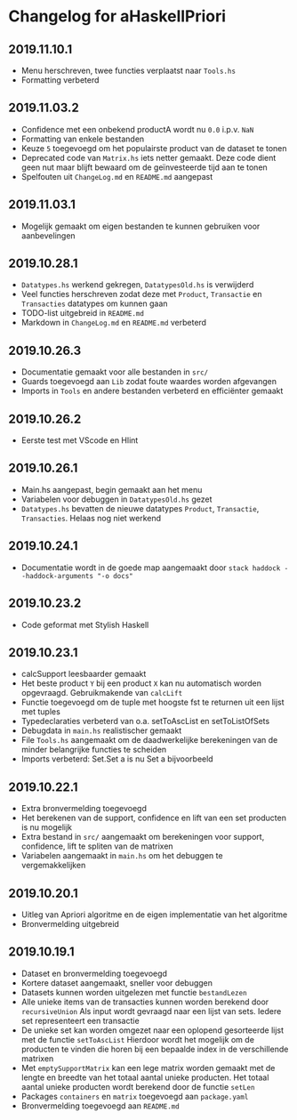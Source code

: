 # Changelog for aHaskellPriori

## 2019.11.10.1

- Menu herschreven, twee functies verplaatst naar `Tools.hs`
- Formatting verbeterd

## 2019.11.03.2

- Confidence met een onbekend productA wordt nu `0.0` i.p.v. `NaN`
- Formatting van enkele bestanden
- Keuze `5` toegevoegd om het populairste product van de dataset te tonen
- Deprecated code van `Matrix.hs` iets netter gemaakt. Deze code dient geen nut maar blijft bewaard om de geïnvesteerde tijd aan te tonen
- Spelfouten uit `ChangeLog.md` en `README.md` aangepast

## 2019.11.03.1

- Mogelijk gemaakt om eigen bestanden te kunnen gebruiken voor aanbevelingen

## 2019.10.28.1

- `Datatypes.hs` werkend gekregen, `DatatypesOld.hs` is verwijderd
- Veel functies herschreven zodat deze met `Product`, `Transactie` en `Transacties` datatypes om kunnen gaan
- TODO-list uitgebreid in `README.md`
- Markdown in `ChangeLog.md` en `README.md` verbeterd

## 2019.10.26.3

- Documentatie gemaakt voor alle bestanden in `src/`
- Guards toegevoegd aan `Lib` zodat foute waardes worden afgevangen
- Imports in `Tools` en andere bestanden verbeterd en efficiënter gemaakt

## 2019.10.26.2

- Eerste test met VScode en Hlint

## 2019.10.26.1

- Main.hs aangepast, begin gemaakt aan het menu
- Variabelen voor debuggen in `DatatypesOld.hs` gezet
- `Datatypes.hs` bevatten de nieuwe datatypes `Product`, `Transactie`, `Transacties`. Helaas nog niet werkend

## 2019.10.24.1

- Documentatie wordt in de goede map aangemaakt door `stack haddock --haddock-arguments "-o docs"`

## 2019.10.23.2

- Code geformat met Stylish Haskell

## 2019.10.23.1

- calcSupport leesbaarder gemaakt
- Het beste product `Y` bij een product `X` kan nu automatisch worden opgevraagd. Gebruikmakende van `calcLift`
- Functie toegevoegd om de tuple met hoogste fst te returnen uit een lijst met tuples
- Typedeclaraties verbeterd van o.a. setToAscList en setToListOfSets
- Debugdata in `main.hs` realistischer gemaakt
- File `Tools.hs` aangemaakt om de daadwerkelijke berekeningen van de minder belangrijke functies te scheiden
- Imports verbeterd: Set.Set a is nu Set a bijvoorbeeld

## 2019.10.22.1

- Extra bronvermelding toegevoegd
- Het berekenen van de support, confidence en lift van een set producten is nu mogelijk
- Extra bestand in `src/` aangemaakt om berekeningen voor support, confidence, lift te spliten van de matrixen
- Variabelen aangemaakt in `main.hs` om het debuggen te vergemakkelijken

## 2019.10.20.1

- Uitleg van Apriori algoritme en de eigen implementatie van het algoritme
- Bronvermelding uitgebreid

## 2019.10.19.1

- Dataset en bronvermelding toegevoegd
- Kortere dataset aangemaakt, sneller voor debuggen
- Datasets kunnen worden uitgelezen met functie `bestandLezen`
- Alle unieke items van de transacties kunnen worden berekend door `recursiveUnion`
Als input wordt gevraagd naar een lijst van sets. Iedere set representeert een transactie
- De unieke set kan worden omgezet naar een oplopend gesorteerde lijst met de functie `setToAscList`
Hierdoor wordt het mogelijk om de producten te vinden die horen bij een bepaalde index in de
verschillende matrixen
- Met `emptySupportMatrix` kan een lege matrix worden gemaakt met de lengte en breedte van het totaal
aantal unieke producten. Het totaal aantal unieke producten wordt berekend door de functie `setLen`
- Packages `containers` en `matrix` toegevoegd aan `package.yaml`
- Bronvermelding toegevoegd aan `README.md`
